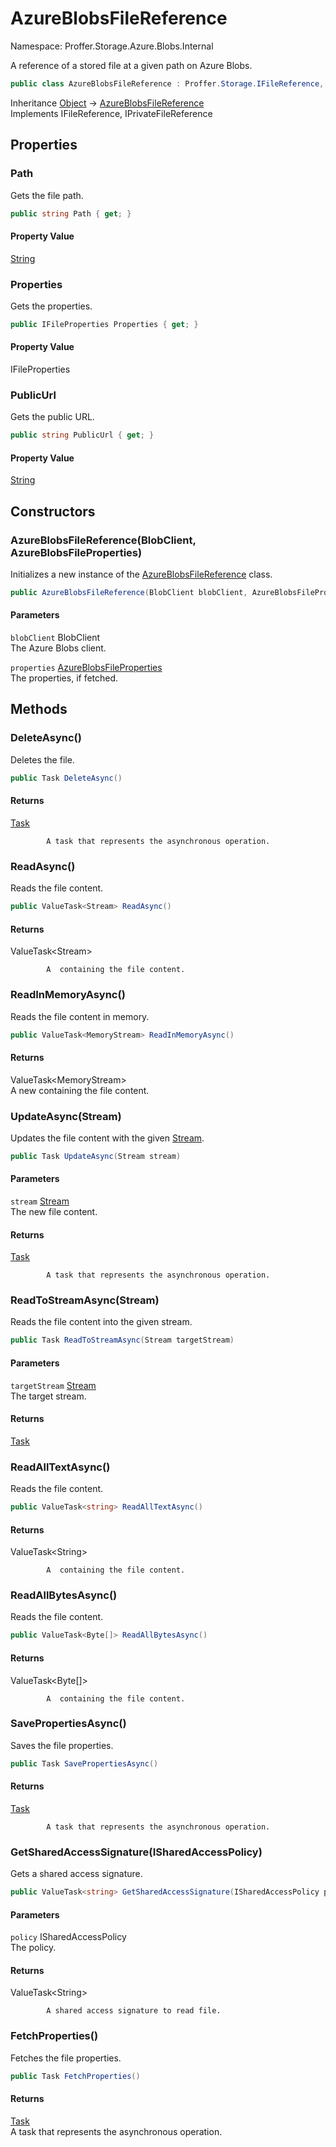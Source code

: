 # AzureBlobsFileReference

Namespace: Proffer.Storage.Azure.Blobs.Internal

A reference of a stored file at a given path on Azure Blobs.

```csharp
public class AzureBlobsFileReference : Proffer.Storage.IFileReference, Proffer.Storage.IPrivateFileReference
```

Inheritance [Object](https://docs.microsoft.com/en-us/dotnet/api/system.object) → [AzureBlobsFileReference](./proffer.storage.azure.blobs.internal.azureblobsfilereference.md)<br>
Implements IFileReference, IPrivateFileReference

## Properties

### **Path**

Gets the file path.

```csharp
public string Path { get; }
```

#### Property Value

[String](https://docs.microsoft.com/en-us/dotnet/api/system.string)<br>

### **Properties**

Gets the properties.

```csharp
public IFileProperties Properties { get; }
```

#### Property Value

IFileProperties<br>

### **PublicUrl**

Gets the public URL.

```csharp
public string PublicUrl { get; }
```

#### Property Value

[String](https://docs.microsoft.com/en-us/dotnet/api/system.string)<br>

## Constructors

### **AzureBlobsFileReference(BlobClient, AzureBlobsFileProperties)**

Initializes a new instance of the [AzureBlobsFileReference](./proffer.storage.azure.blobs.internal.azureblobsfilereference.md) class.

```csharp
public AzureBlobsFileReference(BlobClient blobClient, AzureBlobsFileProperties properties)
```

#### Parameters

`blobClient` BlobClient<br>
The Azure Blobs client.

`properties` [AzureBlobsFileProperties](./proffer.storage.azure.blobs.internal.azureblobsfileproperties.md)<br>
The properties, if fetched.

## Methods

### **DeleteAsync()**

Deletes the file.

```csharp
public Task DeleteAsync()
```

#### Returns

[Task](https://docs.microsoft.com/en-us/dotnet/api/system.threading.tasks.task)<br>

            A task that represents the asynchronous operation.

### **ReadAsync()**

Reads the file content.

```csharp
public ValueTask<Stream> ReadAsync()
```

#### Returns

ValueTask&lt;Stream&gt;<br>

            A  containing the file content.

### **ReadInMemoryAsync()**

Reads the file content in memory.

```csharp
public ValueTask<MemoryStream> ReadInMemoryAsync()
```

#### Returns

ValueTask&lt;MemoryStream&gt;<br>
A new  containing the file content.

### **UpdateAsync(Stream)**

Updates the file content with the given [Stream](https://docs.microsoft.com/en-us/dotnet/api/system.io.stream).

```csharp
public Task UpdateAsync(Stream stream)
```

#### Parameters

`stream` [Stream](https://docs.microsoft.com/en-us/dotnet/api/system.io.stream)<br>
The new file content.

#### Returns

[Task](https://docs.microsoft.com/en-us/dotnet/api/system.threading.tasks.task)<br>

            A task that represents the asynchronous operation.

### **ReadToStreamAsync(Stream)**

Reads the file content into the given stream.

```csharp
public Task ReadToStreamAsync(Stream targetStream)
```

#### Parameters

`targetStream` [Stream](https://docs.microsoft.com/en-us/dotnet/api/system.io.stream)<br>
The target stream.

#### Returns

[Task](https://docs.microsoft.com/en-us/dotnet/api/system.threading.tasks.task)<br>

### **ReadAllTextAsync()**

Reads the file content.

```csharp
public ValueTask<string> ReadAllTextAsync()
```

#### Returns

ValueTask&lt;String&gt;<br>

            A  containing the file content.

### **ReadAllBytesAsync()**

Reads the file content.

```csharp
public ValueTask<Byte[]> ReadAllBytesAsync()
```

#### Returns

ValueTask&lt;Byte[]&gt;<br>

            A  containing the file content.

### **SavePropertiesAsync()**

Saves the file properties.

```csharp
public Task SavePropertiesAsync()
```

#### Returns

[Task](https://docs.microsoft.com/en-us/dotnet/api/system.threading.tasks.task)<br>

            A task that represents the asynchronous operation.

### **GetSharedAccessSignature(ISharedAccessPolicy)**

Gets a shared access signature.

```csharp
public ValueTask<string> GetSharedAccessSignature(ISharedAccessPolicy policy)
```

#### Parameters

`policy` ISharedAccessPolicy<br>
The policy.

#### Returns

ValueTask&lt;String&gt;<br>

            A shared access signature to read file.

### **FetchProperties()**

Fetches the file properties.

```csharp
public Task FetchProperties()
```

#### Returns

[Task](https://docs.microsoft.com/en-us/dotnet/api/system.threading.tasks.task)<br>
A task that represents the asynchronous operation.
